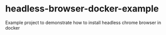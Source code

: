 # headless-browser-docker-example
Example project to demonstrate how to install headless chrome browser in docker 
